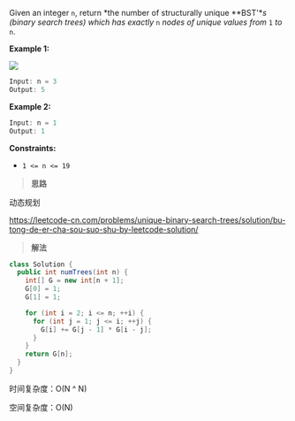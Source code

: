 Given an integer `n`, return *the number of structurally unique **BST'**s (binary search trees) which has exactly* `n` *nodes of unique values from* `1` *to* `n`.

 

**Example 1:**

![](https://typora-us.oss-us-west-1.aliyuncs.com/uniquebstn3.jpg)

```java
Input: n = 3
Output: 5
```

**Example 2:**

```java
Input: n = 1
Output: 1
```

 

**Constraints:**

- `1 <= n <= 19`

> **思路**

动态规划

https://leetcode-cn.com/problems/unique-binary-search-trees/solution/bu-tong-de-er-cha-sou-suo-shu-by-leetcode-solution/

> **解法**

```java
class Solution {
  public int numTrees(int n) {
    int[] G = new int[n + 1];
    G[0] = 1;
    G[1] = 1;

    for (int i = 2; i <= n; ++i) {
      for (int j = 1; j <= i; ++j) {
        G[i] += G[j - 1] * G[i - j];
      }
    }
    return G[n];
  }
}
```

时间复杂度：O(N ^ N)

空间复杂度：O(N)